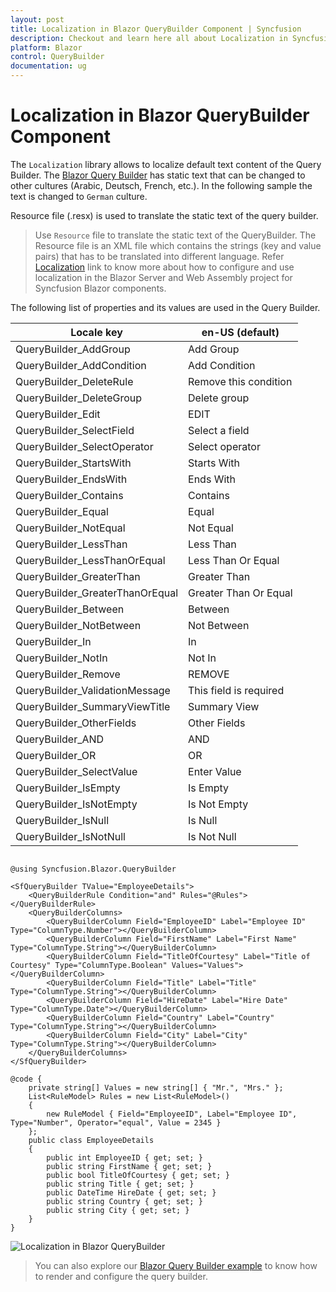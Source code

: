 ```yaml
---
layout: post
title: Localization in Blazor QueryBuilder Component | Syncfusion
description: Checkout and learn here all about Localization in Syncfusion Blazor QueryBuilder component and more.
platform: Blazor
control: QueryBuilder
documentation: ug
---
```


# Localization in Blazor QueryBuilder Component

The `Localization` library allows to localize default text content of the Query Builder. The [Blazor Query Builder](https://www.syncfusion.com/blazor-components/blazor-query-builder) has static text that can be changed to other cultures (Arabic, Deutsch, French, etc.). In the following sample the text is changed to `German` culture.

Resource file (.resx) is used to translate the static text of the query builder.

> Use `Resource` file to translate the static text of the QueryBuilder. The Resource file is an XML file which contains the strings (key and value pairs) that has to be translated into different language. Refer [Localization](https://blazor.syncfusion.com/documentation/common/localization/#how-to-enable-localization-in-blazor-application) link to know more about how to configure and use localization in the Blazor Server and Web Assembly project for Syncfusion Blazor components.

The following list of properties and its values are used in the Query Builder.

| Locale key | en-US (default) |
| ------------ | ----------------------- |
| QueryBuilder_AddGroup  | Add Group |
| QueryBuilder_AddCondition  | Add Condition |
| QueryBuilder_DeleteRule | Remove this condition |
| QueryBuilder_DeleteGroup | Delete group |
| QueryBuilder_Edit | EDIT |
| QueryBuilder_SelectField | Select a field |
| QueryBuilder_SelectOperator | Select operator |
| QueryBuilder_StartsWith | Starts With|
| QueryBuilder_EndsWith | Ends With |
| QueryBuilder_Contains | Contains |
| QueryBuilder_Equal | Equal |
| QueryBuilder_NotEqual | Not Equal |
| QueryBuilder_LessThan | Less Than |
| QueryBuilder_LessThanOrEqual | Less Than Or Equal |
| QueryBuilder_GreaterThan | Greater Than |
| QueryBuilder_GreaterThanOrEqual | Greater Than Or Equal |
| QueryBuilder_Between | Between |
| QueryBuilder_NotBetween | Not Between|
| QueryBuilder_In | In |
| QueryBuilder_NotIn | Not In |
| QueryBuilder_Remove | REMOVE |
| QueryBuilder_ValidationMessage | This field is required |
| QueryBuilder_SummaryViewTitle | Summary View |
| QueryBuilder_OtherFields | Other Fields |
| QueryBuilder_AND | AND |
| QueryBuilder_OR | OR |
| QueryBuilder_SelectValue | Enter Value |
| QueryBuilder_IsEmpty | Is Empty |
| QueryBuilder_IsNotEmpty | Is Not Empty |
| QueryBuilder_IsNull | Is Null |
| QueryBuilder_IsNotNull | Is Not Null |

```cshtml

@using Syncfusion.Blazor.QueryBuilder

<SfQueryBuilder TValue="EmployeeDetails">
    <QueryBuilderRule Condition="and" Rules="@Rules"></QueryBuilderRule>
    <QueryBuilderColumns>
        <QueryBuilderColumn Field="EmployeeID" Label="Employee ID" Type="ColumnType.Number"></QueryBuilderColumn>
        <QueryBuilderColumn Field="FirstName" Label="First Name" Type="ColumnType.String"></QueryBuilderColumn>
        <QueryBuilderColumn Field="TitleOfCourtesy" Label="Title of Courtesy" Type="ColumnType.Boolean" Values="Values"></QueryBuilderColumn>
        <QueryBuilderColumn Field="Title" Label="Title" Type="ColumnType.String"></QueryBuilderColumn>
        <QueryBuilderColumn Field="HireDate" Label="Hire Date" Type="ColumnType.Date"></QueryBuilderColumn>
        <QueryBuilderColumn Field="Country" Label="Country" Type="ColumnType.String"></QueryBuilderColumn>
        <QueryBuilderColumn Field="City" Label="City" Type="ColumnType.String"></QueryBuilderColumn>
    </QueryBuilderColumns>
</SfQueryBuilder>

@code {
    private string[] Values = new string[] { "Mr.", "Mrs." };
    List<RuleModel> Rules = new List<RuleModel>()
    {
        new RuleModel { Field="EmployeeID", Label="Employee ID", Type="Number", Operator="equal", Value = 2345 }
    };
    public class EmployeeDetails
    {
        public int EmployeeID { get; set; }
        public string FirstName { get; set; }
        public bool TitleOfCourtesy { get; set; }
        public string Title { get; set; }
        public DateTime HireDate { get; set; }
        public string Country { get; set; }
        public string City { get; set; }
    }
}

```

![Localization in Blazor QueryBuilder](./images/blazor-querybuilder-localization.png)

> You can also explore our [Blazor Query Builder example](https://blazor.syncfusion.com/demos/query-builder/default-functionalities?theme=bootstrap4) to know how to render and configure the query builder.